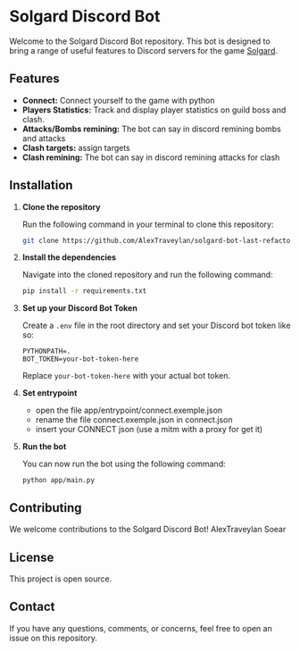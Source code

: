 # Solgard Discord Bot

Welcome to the Solgard Discord Bot repository. This bot is designed to bring a range of useful features to Discord servers for the game [Solgard](https://www.solskardgame.com).

## Features

- **Connect:** Connect yourself to the game with python 
- **Players Statistics:** Track and display player statistics on guild boss and clash.
- **Attacks/Bombs remining:** The bot can say in discord remining bombs and attacks
- **Clash targets:** assign targets
- **Clash remining:** The bot can say in discord remining attacks for clash

## Installation

1. **Clone the repository**

   Run the following command in your terminal to clone this repository:

   ```bash
   git clone https://github.com/AlexTraveylan/solgard-bot-last-refactoring.git
   ```

2. **Install the dependencies**

    Navigate into the cloned repository and run the following command:

    ```bash
    pip install -r requirements.txt
    ```


3. **Set up your Discord Bot Token**

    Create a `.env` file in the root directory and set your Discord bot token like so:

    ```
    PYTHONPATH=.
    BOT_TOKEN=your-bot-token-here
    ```
    Replace `your-bot-token-here` with your actual bot token.

4. **Set entrypoint**

    - open the file app/entrypoint/connect.exemple.json
    - rename the file connect.exemple.json in connect.json
    - insert your CONNECT json (use a mitm with a proxy for get it)
     
5. **Run the bot**

    You can now run the bot using the following command:

    ```
    python app/main.py
    ```


## Contributing

We welcome contributions to the Solgard Discord Bot! 
AlexTraveylan
Soear

## License

This project is open source.

## Contact

If you have any questions, comments, or concerns, feel free to open an issue on this repository.



